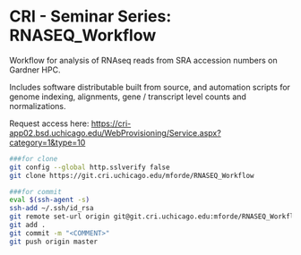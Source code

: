 # CRI - Seminar Series: RNASEQ_Workflow
Workflow for analysis of RNAseq reads from SRA accession numbers on Gardner HPC.

Includes software distributable built from source, and automation scripts for genome indexing, alignments, gene / transcript level counts and normalizations. 

Request access here: https://cri-app02.bsd.uchicago.edu/WebProvisioning/Service.aspx?category=1&type=10

```bash
###for clone
git config --global http.sslverify false
git clone https://git.cri.uchicago.edu/mforde/RNASEQ_Workflow

###for commit
eval $(ssh-agent -s)
ssh-add ~/.ssh/id_rsa
git remote set-url origin git@git.cri.uchicago.edu:mforde/RNASEQ_Workflow.git
git add .
git commit -m "<COMMENT>"
git push origin master
```
